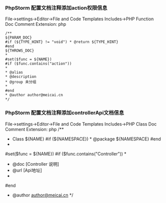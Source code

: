 ### PhpStorm 配置文档注释添加action权限信息
File->settings->Editor->File and Code Templates
Includes->PHP Function Doc Comment
Extension: php
~~~
/**
${PARAM_DOC}
#if (${TYPE_HINT} != "void") * @return ${TYPE_HINT}
#end
${THROWS_DOC}
*
#set($func = ${NAME})
#if ($func.contains("action"))
*
* @alias
* @description
* @group 未分组
*
#end
* @author author@meicai.cn
*/
~~~

### PhpStorm 配置文档注释添加controllerApi文档信息
File->settings->Editor->File and Code Templates
Includes->PHP Class Doc Comment
Extension: php
/**
 * Class ${NAME}
#if (${NAMESPACE}) * @package ${NAMESPACE}
#end
 *
#set($func = ${NAME})
#if ($func.contains("Controller"))
 *
 * @doc [Controller 说明]
 * @url [Api地址]
 *
#end
 * @author author@meicai.cn
 */
